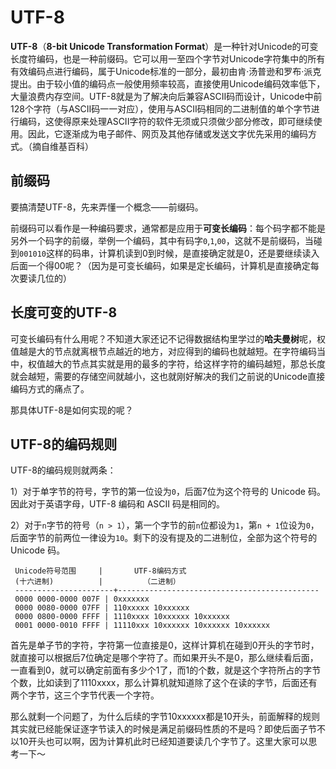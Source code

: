 # UTF-8

**UTF-8**（**8-bit Unicode Transformation Format**）是一种针对Unicode的可变长度符编码，也是一种前缀码。它可以用一至四个字节对Unicode字符集中的所有有效编码点进行编码，属于Unicode标准的一部分，最初由肯·汤普逊和罗布·派克提出。由于较小值的编码点一般使用频率较高，直接使用Unicode编码效率低下，大量浪费内存空间。UTF-8就是为了解决向后兼容ASCII码而设计，Unicode中前128个字符（与ASCII码一一对应），使用与ASCII码相同的二进制值的单个字节进行编码，这使得原来处理ASCII字符的软件无须或只须做少部分修改，即可继续使用。因此，它逐渐成为电子邮件、网页及其他存储或发送文字优先采用的编码方式。（摘自维基百科）

## 前缀码

要搞清楚UTF-8，先来弄懂一个概念——前缀码。

前缀码可以看作是一种编码要求，通常都是应用于**可变长编码**：每个码字都不能是另外一个码字的前缀，举例一个编码，其中有码字`0`,`1`,`00`，这就不是前缀码，当碰到`001010`这样的码串，计算机读到0到时候，是直接确定就是0，还是要继续读入后面一个得00呢？（因为是可变长编码，如果是定长编码，计算机是直接确定每次要读几位的）

## 长度可变的UTF-8

可变长编码有什么用呢？不知道大家还记不记得数据结构里学过的**哈夫曼树**呢，权值越是大的节点就离根节点越近的地方，对应得到的编码也就越短。在字符编码当中，权值越大的节点其实就是用的最多的字符，给这样字符的编码越短，那总长度就会越短，需要的存储空间就越小，这也就刚好解决的我们之前说的Unicode直接编码方式的痛点了。

那具体UTF-8是如何实现的呢？

## UTF-8的编码规则

UTF-8的编码规则就两条：

1）对于单字节的符号，字节的第一位设为`0`，后面7位为这个符号的 Unicode 码。因此对于英语字母，UTF-8 编码和 ASCII 码是相同的。

2）对于`n`字节的符号（`n > 1`），第一个字节的前`n`位都设为`1`，第`n + 1`位设为`0`，后面字节的前两位一律设为`10`。剩下的没有提及的二进制位，全部为这个符号的 Unicode 码。

```text
 Unicode符号范围     |       UTF-8编码方式
 (十六进制)          |         （二进制）
 ----------------------+---------------------------------------------
 0000 0000-0000 007F | 0xxxxxxx
 0000 0080-0000 07FF | 110xxxxx 10xxxxxx
 0000 0800-0000 FFFF | 1110xxxx 10xxxxxx 10xxxxxx
 0001 0000-0010 FFFF | 11110xxx 10xxxxxx 10xxxxxx 10xxxxxx 
```

首先是单子节的字符，字符第一位直接是0，这样计算机在碰到0开头的字节时，就直接可以根据后7位确定是哪个字符了。而如果开头不是0，那么继续看后面，一直看到0，就可以确定前面有多少个1了，而1的个数，就是这个字符所占的字节个数，比如读到了1110xxxx，那么计算机就知道除了这个在读的字节，后面还有两个字节，这三个字节代表一个字符。

那么就剩一个问题了，为什么后续的字节10xxxxxx都是10开头，前面解释的规则其实就已经能保证逐字节读入的时候是满足前缀码性质的不是吗？即使后面子节不以10开头也可以啊，因为计算机此时已经知道要读几个字节了。这里大家可以思考一下～
